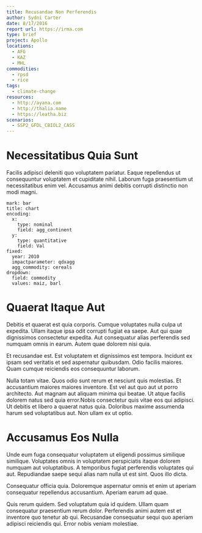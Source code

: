 ```yaml
---
title: Recusandae Non Perferendis
author: Sydni Carter
date: 8/17/2016
report url: https://irma.com
type: brief
project: Apollo
locations:
  - AFG
  - KAZ
  - MHL
commodities:
  - rpsd
  - rice
tags:
  - climate-change
resources:
  - http://ayana.com
  - http://thalia.name
  - https://leatha.biz
scenarios:
  - SSP2_GFDL_CBIOL2_CASS
---
```

# Necessitatibus Quia Sunt
Facilis adipisci deleniti quo voluptatem pariatur. Eaque repellendus ut consequuntur voluptatem et cupiditate nihil. Laborum fuga praesentium ut necessitatibus enim vel. Accusamus animi debitis corrupti distinctio non modi magni.

```vis
mark: bar
title: chart
encoding:
  x:
    type: nominal
    field: agg_continent
  y:
    type: quantitative
    field: Val
fixed:
  year: 2010
  impactparameter: qdxagg
  agg_commodity: cereals
dropdown:
  field: commodity
  values: maiz, barl
```

# Quaerat Itaque Aut
Debitis et quaerat est quia corporis. Cumque voluptates nulla culpa ut expedita. Ullam itaque ipsa odit corrupti fugiat ea saepe. Aut qui quae dignissimos consectetur expedita. Aut consequatur alias perferendis sed numquam omnis in earum. Autem quae dolorem nisi quia.
 Et recusandae est. Est voluptatem et dignissimos est tempora. Incidunt ex ipsam sed veritatis et sed aspernatur quibusdam. Odio facilis maiores. Quam cumque reiciendis eos consequuntur laborum.
 Nulla totam vitae. Quos odio sunt rerum et nesciunt quis molestias. Et accusantium maiores maiores inventore. Est vel aut quo aut ut porro architecto. Aut magnam aut aliquam minima qui beatae. Ut atque facilis dolorem natus sed quia error.Nobis consectetur quis vitae eos qui adipisci. Ut debitis et libero a quaerat natus quia. Doloribus maxime assumenda harum sed voluptatibus aut. Non ullam ex ut optio.

# Accusamus Eos Nulla
Unde eum fuga consequatur voluptatem ut eligendi possimus similique similique. Voluptates omnis in voluptatem perspiciatis itaque dolorem numquam aut voluptatibus. A temporibus fugiat perferendis voluptates qui aut. Repudiandae saepe sequi alias nam nulla ut est sint. Quos illo dicta.
 Consequatur officia quia. Doloremque aspernatur omnis et enim ut aperiam consequatur repellendus accusantium. Aperiam earum ad quae.
 Quis rerum quidem. Sed voluptatum quia id quidem. Ullam quam consequatur praesentium rerum dolor. Perferendis animi autem est et inventore quo tenetur ab qui. Recusandae consequatur sequi quo aperiam adipisci reiciendis qui. Error nobis veniam molestiae.
